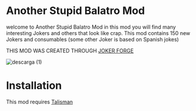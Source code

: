 # Another Stupid Balatro Mod
welcome to Another Stupid Balatro Mod in this mod you will find many interesting Jokers and others that look like crap. This mod contains 150 new Jokers and consumables
(some other Joker is based on Spanish jokes)

THIS MOD WAS CREATED THROUGH [JOKER FORGE](https://jokerforge.jaydchw.com/overview)


![descarga (1)](https://github.com/user-attachments/assets/b925f4b5-bc8a-4b36-afa7-a3d8313ab547)
# Installation
This mod requires [Talisman](https://github.com/SpectralPack/Talisman)
